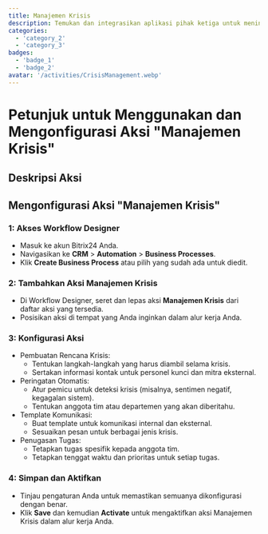 ```yaml
---
title: Manajemen Krisis
description: Temukan dan integrasikan aplikasi pihak ketiga untuk meningkatkan bisnis Anda.
categories: 
  - 'category_2'
  - 'category_3'
badges: 
  - 'badge_1'
  - 'badge_2'
avatar: '/activities/CrisisManagement.webp'
---
```

# Petunjuk untuk Menggunakan dan Mengonfigurasi Aksi "Manajemen Krisis"

## Deskripsi Aksi

## **Mengonfigurasi Aksi "Manajemen Krisis"**

### 1: Akses Workflow Designer
- Masuk ke akun Bitrix24 Anda.
- Navigasikan ke **CRM** > **Automation** > **Business Processes**.
- Klik **Create Business Process** atau pilih yang sudah ada untuk diedit.

### 2: Tambahkan Aksi Manajemen Krisis
- Di Workflow Designer, seret dan lepas aksi **Manajemen Krisis** dari daftar aksi yang tersedia.
- Posisikan aksi di tempat yang Anda inginkan dalam alur kerja Anda.

### 3: Konfigurasi Aksi
- Pembuatan Rencana Krisis:
  - Tentukan langkah-langkah yang harus diambil selama krisis.
  - Sertakan informasi kontak untuk personel kunci dan mitra eksternal.
- Peringatan Otomatis:
  - Atur pemicu untuk deteksi krisis (misalnya, sentimen negatif, kegagalan sistem).
  - Tentukan anggota tim atau departemen yang akan diberitahu.
- Template Komunikasi:
  - Buat template untuk komunikasi internal dan eksternal.
  - Sesuaikan pesan untuk berbagai jenis krisis.
- Penugasan Tugas:
  - Tetapkan tugas spesifik kepada anggota tim.
  - Tetapkan tenggat waktu dan prioritas untuk setiap tugas.

### 4: Simpan dan Aktifkan
- Tinjau pengaturan Anda untuk memastikan semuanya dikonfigurasi dengan benar.
- Klik **Save** dan kemudian **Activate** untuk mengaktifkan aksi Manajemen Krisis dalam alur kerja Anda.